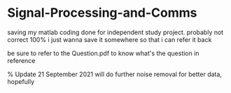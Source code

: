 # Signal-Processing-and-Comms
saving my matlab coding done for independent study project.
probably not correct 100% i just wanna save it somewhere so that i can refer it back

be sure to refer to the Question.pdf to know what's the question in reference


% Update 21 September 2021
will do further noise removal for better data, hopefully
